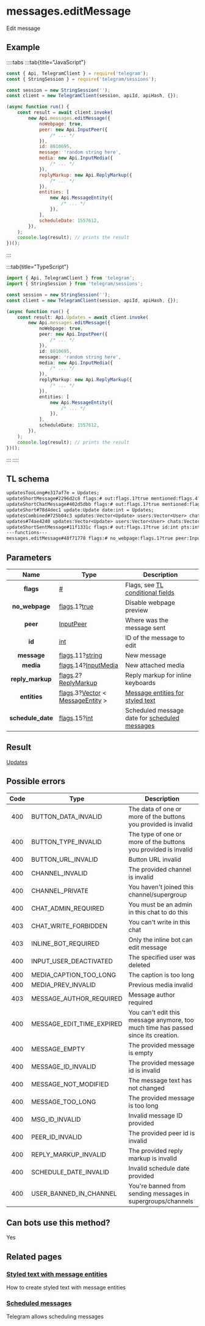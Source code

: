 # messages.editMessage

Edit message

## Example

::::tabs
:::tab{title="JavaScript"}

```js
const { Api, TelegramClient } = require('telegram');
const { StringSession } = require('telegram/sessions');

const session = new StringSession('');
const client = new TelegramClient(session, apiId, apiHash, {});

(async function run() {
    const result = await client.invoke(
        new Api.messages.editMessage({
            noWebpage: true,
            peer: new Api.InputPeer({
                /* ... */
            }),
            id: 8810695,
            message: 'random string here',
            media: new Api.InputMedia({
                /* ... */
            }),
            replyMarkup: new Api.ReplyMarkup({
                /* ... */
            }),
            entities: [
                new Api.MessageEntity({
                    /* ... */
                }),
            ],
            scheduleDate: 1557612,
        }),
    );
    console.log(result); // prints the result
})();
```

:::

:::tab{title="TypeScript"}

```ts
import { Api, TelegramClient } from 'telegram';
import { StringSession } from 'telegram/sessions';

const session = new StringSession('');
const client = new TelegramClient(session, apiId, apiHash, {});

(async function run() {
    const result: Api.Updates = await client.invoke(
        new Api.messages.editMessage({
            noWebpage: true,
            peer: new Api.InputPeer({
                /* ... */
            }),
            id: 8810695,
            message: 'random string here',
            media: new Api.InputMedia({
                /* ... */
            }),
            replyMarkup: new Api.ReplyMarkup({
                /* ... */
            }),
            entities: [
                new Api.MessageEntity({
                    /* ... */
                }),
            ],
            scheduleDate: 1557612,
        }),
    );
    console.log(result); // prints the result
})();
```

:::
::::

## TL schema

```txt
updatesTooLong#e317af7e = Updates;
updateShortMessage#2296d2c8 flags:# out:flags.1?true mentioned:flags.4?true media_unread:flags.5?true silent:flags.13?true id:int user_id:int message:string pts:int pts_count:int date:int fwd_from:flags.2?MessageFwdHeader via_bot_id:flags.11?int reply_to:flags.3?MessageReplyHeader entities:flags.7?Vector<MessageEntity> = Updates;
updateShortChatMessage#402d5dbb flags:# out:flags.1?true mentioned:flags.4?true media_unread:flags.5?true silent:flags.13?true id:int from_id:int chat_id:int message:string pts:int pts_count:int date:int fwd_from:flags.2?MessageFwdHeader via_bot_id:flags.11?int reply_to:flags.3?MessageReplyHeader entities:flags.7?Vector<MessageEntity> = Updates;
updateShort#78d4dec1 update:Update date:int = Updates;
updatesCombined#725b04c3 updates:Vector<Update> users:Vector<User> chats:Vector<Chat> date:int seq_start:int seq:int = Updates;
updates#74ae4240 updates:Vector<Update> users:Vector<User> chats:Vector<Chat> date:int seq:int = Updates;
updateShortSentMessage#11f1331c flags:# out:flags.1?true id:int pts:int pts_count:int date:int media:flags.9?MessageMedia entities:flags.7?Vector<MessageEntity> = Updates;
---functions---
messages.editMessage#48f71778 flags:# no_webpage:flags.1?true peer:InputPeer id:int message:flags.11?string media:flags.14?InputMedia reply_markup:flags.2?ReplyMarkup entities:flags.3?Vector<MessageEntity> schedule_date:flags.15?int = Updates;
```

## Parameters

|       Name        | Type                                                                                                                                                                                                 | Description                                                                                             |
| :---------------: | ---------------------------------------------------------------------------------------------------------------------------------------------------------------------------------------------------- | ------------------------------------------------------------------------------------------------------- |
|     **flags**     | [#](https://core.telegram.org/type/%23)                                                                                                                                                              | Flags, see [TL conditional fields](https://core.telegram.org/mtproto/TL-combinators#conditional-fields) |
|  **no_webpage**   | [flags](https://core.telegram.org/mtproto/TL-combinators#conditional-fields).1?[true](https://core.telegram.org/constructor/true)                                                                    | Disable webpage preview                                                                                 |
|     **peer**      | [InputPeer](https://core.telegram.org/type/InputPeer)                                                                                                                                                | Where was the message sent                                                                              |
|      **id**       | [int](https://core.telegram.org/type/int)                                                                                                                                                            | ID of the message to edit                                                                               |
|    **message**    | [flags](https://core.telegram.org/mtproto/TL-combinators#conditional-fields).11?[string](https://core.telegram.org/type/string)                                                                      | New message                                                                                             |
|     **media**     | [flags](https://core.telegram.org/mtproto/TL-combinators#conditional-fields).14?[InputMedia](https://core.telegram.org/type/InputMedia)                                                              | New attached media                                                                                      |
| **reply_markup**  | [flags](https://core.telegram.org/mtproto/TL-combinators#conditional-fields).2?[ReplyMarkup](https://core.telegram.org/type/ReplyMarkup)                                                             | Reply markup for inline keyboards                                                                       |
|   **entities**    | [flags](https://core.telegram.org/mtproto/TL-combinators#conditional-fields).3?[Vector](https://core.telegram.org/type/Vector%20t) < [MessageEntity](https://core.telegram.org/type/MessageEntity) > | [Message entities for styled text](https://core.telegram.org/api/entities)                              |
| **schedule_date** | [flags](https://core.telegram.org/mtproto/TL-combinators#conditional-fields).15?[int](https://core.telegram.org/type/int)                                                                            | Scheduled message date for [scheduled messages](https://core.telegram.org/api/scheduled-messages)       |

## Result

[Updates](https://core.telegram.org/type/Updates)

## Possible errors

| Code | Type                      | Description                                                                       |
| :--: | ------------------------- | --------------------------------------------------------------------------------- |
| 400  | BUTTON_DATA_INVALID       | The data of one or more of the buttons you provided is invalid                    |
| 400  | BUTTON_TYPE_INVALID       | The type of one or more of the buttons you provided is invalid                    |
| 400  | BUTTON_URL_INVALID        | Button URL invalid                                                                |
| 400  | CHANNEL_INVALID           | The provided channel is invalid                                                   |
| 400  | CHANNEL_PRIVATE           | You haven't joined this channel/supergroup                                        |
| 400  | CHAT_ADMIN_REQUIRED       | You must be an admin in this chat to do this                                      |
| 403  | CHAT_WRITE_FORBIDDEN      | You can't write in this chat                                                      |
| 403  | INLINE_BOT_REQUIRED       | Only the inline bot can edit message                                              |
| 400  | INPUT_USER_DEACTIVATED    | The specified user was deleted                                                    |
| 400  | MEDIA_CAPTION_TOO_LONG    | The caption is too long                                                           |
| 400  | MEDIA_PREV_INVALID        | Previous media invalid                                                            |
| 403  | MESSAGE_AUTHOR_REQUIRED   | Message author required                                                           |
| 400  | MESSAGE_EDIT_TIME_EXPIRED | You can't edit this message anymore, too much time has passed since its creation. |
| 400  | MESSAGE_EMPTY             | The provided message is empty                                                     |
| 400  | MESSAGE_ID_INVALID        | The provided message id is invalid                                                |
| 400  | MESSAGE_NOT_MODIFIED      | The message text has not changed                                                  |
| 400  | MESSAGE_TOO_LONG          | The provided message is too long                                                  |
| 400  | MSG_ID_INVALID            | Invalid message ID provided                                                       |
| 400  | PEER_ID_INVALID           | The provided peer id is invalid                                                   |
| 400  | REPLY_MARKUP_INVALID      | The provided reply markup is invalid                                              |
| 400  | SCHEDULE_DATE_INVALID     | Invalid schedule date provided                                                    |
| 400  | USER_BANNED_IN_CHANNEL    | You're banned from sending messages in supergroups/channels                       |

## Can bots use this method?

Yes

## Related pages

### [Styled text with message entities](https://core.telegram.org/api/entities)

How to create styled text with message entities

### [Scheduled messages](https://core.telegram.org/api/scheduled-messages)

Telegram allows scheduling messages
